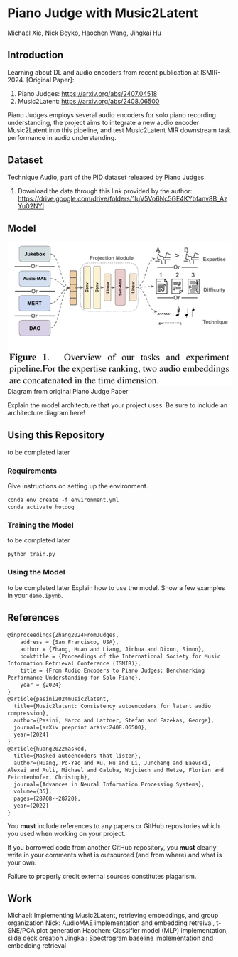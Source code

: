 # Piano Judge with Music2Latent

Michael Xie, Nick Boyko, Haochen Wang, Jingkai Hu

## Introduction

Learning about DL and audio encoders from recent publication at ISMIR-2024. 
[Original Paper]:
1. Piano Judges: https://arxiv.org/abs/2407.04518 
2. Music2Latent: https://arxiv.org/abs/2408.06500

Piano Judges employs several audio encoders for solo piano recording understanding, the project aims to integrate a new audio encoder Music2Latent into this pipeline, and test Music2Latent MIR downstream task performance in audio understanding. 

## Dataset

Technique Audio, part of the PID dataset released by Piano Judges. 

1. Download the data through this link provided by the author: https://drive.google.com/drive/folders/1IuV5Vo6Nc5GE4KYbfanv8B_AzYu02NYI

## Model
![Alt text](model_architecture.png)
Diagram from original Piano Judge Paper

Explain the model architecture that your project uses. Be sure to include an architecture diagram here!

## Using this Repository

to be completed later

### Requirements

Give instructions on setting up the environment.

```
conda env create -f environment.yml
conda activate hotdog
```

### Training the Model

to be completed later

```
python train.py
```

### Using the Model

to be completed later
Explain how to use the model. Show a few examples in your `demo.ipynb`.

## References

```
@inproceedings{Zhang2024FromJudges,
    address = {San Francisco, USA},
    author = {Zhang, Huan and Liang, Jinhua and Dixon, Simon},
    booktitle = {Proceedings of the International Society for Music Information Retrieval Conference (ISMIR)},
    title = {From Audio Encoders to Piano Judges: Benchmarking Performance Understanding for Solo Piano},
    year = {2024}
}
@article{pasini2024music2latent,
  title={Music2latent: Consistency autoencoders for latent audio compression},
  author={Pasini, Marco and Lattner, Stefan and Fazekas, George},
  journal={arXiv preprint arXiv:2408.06500},
  year={2024}
}
@article{huang2022masked,
  title={Masked autoencoders that listen},
  author={Huang, Po-Yao and Xu, Hu and Li, Juncheng and Baevski, Alexei and Auli, Michael and Galuba, Wojciech and Metze, Florian and Feichtenhofer, Christoph},
  journal={Advances in Neural Information Processing Systems},
  volume={35},
  pages={28708--28720},
  year={2022}
}
```

You __must__ include references to any papers or GitHub repositories which you used when working on your project.

If you borrowed code from another GitHub repository, you __must__ clearly write in your comments what is outsourced (and from where) and what is your own.

Failure to properly credit external sources constitutes plagarism.

## Work

Michael: Implementing Music2Latent, retrieving embeddings, and group organization
Nick: AudioMAE implementation and embedding retreival, t-SNE/PCA plot generation
Haochen: Classifier model (MLP) implementation, slide deck creation
Jingkai: Spectrogram baseline implementation and embedding retrieval
